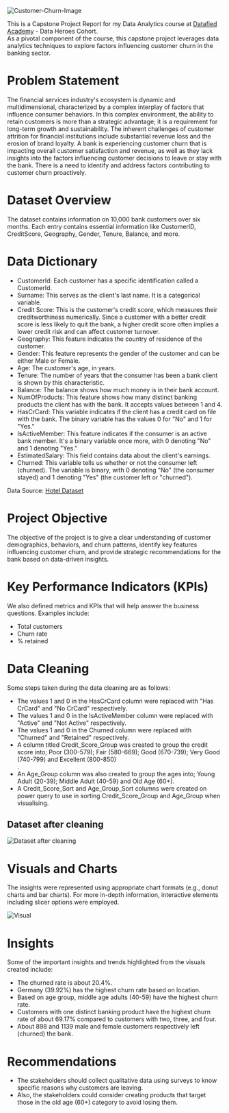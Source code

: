![Customer-Churn-Image](https://github.com/Onorable-e/Customer-churn-analysis/assets/139487541/5e174b4e-b5e3-4c54-a3e1-bcaa3ccba787)

This is a Capstone Project Report for my Data Analytics course at [Datafied Academy](https://github.com/Datafyde) - Data Heroes Cohort. <br>
As a pivotal component of the course, this capstone project leverages data analytics techniques to explore factors influencing customer churn in the banking sector.

# Problem Statement 
The financial services industry's ecosystem is dynamic and multidimensional, characterized by a complex interplay of factors that influence consumer behaviors. In this complex environment, the ability to retain customers is more than a strategic advantage; it is a requirement for long-term growth and sustainability. The inherent challenges of customer attrition for financial institutions include substantial revenue loss and the erosion of brand loyalty. 
A bank is experiencing customer churn that is impacting overall customer satisfaction and revenue, as well as they lack insights into the factors influencing customer decisions to leave or stay with the bank. There is a need to identify and address factors contributing to customer churn proactively.

# Dataset Overview
The dataset contains information on 10,000 bank customers over six months. Each entry contains essential information like CustomerID, CreditScore, Geography, Gender, Tenure, Balance, and more.

# Data Dictionary
- CustomerId: Each customer has a specific identification called a CustomerId.
- Surname: This serves as the client's last name. It is a categorical variable.
- Credit Score: This is the customer's credit score, which measures their creditworthiness numerically. Since a customer with a better credit score is less likely to quit the bank, a higher credit score often implies a lower credit risk and can affect customer turnover.
- Geography: This feature indicates the country of residence of the customer.
- Gender: This feature represents the gender of the customer and can be either Male or Female.
- Age: The customer's age, in years.
- Tenure: The number of years that the consumer has been a bank client is shown by this characteristic.
- Balance: The balance shows how much money is in their bank account.
- NumOfProducts: This feature shows how many distinct banking products the client has with the bank. It accepts values between 1 and 4.
- HasCrCard: This variable indicates if the client has a credit card on file with the bank. The binary variable has the values 0 for "No" and 1 for "Yes."
- IsActiveMember: This feature indicates if the consumer is an active bank member. It's a binary variable once more, with 0 denoting "No" and 1 denoting "Yes."
- EstimatedSalary: This field contains data about the client's earnings.
- Churned: This variable tells us whether or not the consumer left (churned). The variable is binary, with 0 denoting "No" (the consumer stayed) and 1 denoting "Yes" (the customer left or "churned"). 

Data Source: [Hotel Dataset](https://www.kaggle.com/code/kmalit/bank-customer-churn-prediction/data)

# Project Objective 
The objective of the project is to give a clear understanding of customer demographics, behaviors, and churn patterns, identify key features influencing customer churn, and provide strategic recommendations for the bank based on data-driven insights.

# Key Performance Indicators (KPIs)
We also defined metrics and KPIs that will help answer the business questions. Examples include: <br>
- Total customers <br>
- Churn rate <br>
- % retained

# Data Cleaning 
Some steps taken during the data cleaning are as follows:
- The values 1 and 0 in the HasCrCard column were replaced with "Has CrCard" and "No CrCard" respectively. <br>
- The values 1 and 0 in the IsActiveMember column were replaced with "Active" and "Not Active" respectively. <br>
- The values 1 and 0 in the Churned column were replaced with "Churned" and "Retained" respectively. <br>
- A column titled Credit_Score_Group was created to group the credit score into; Poor (300-579); Fair (580-669); Good (670-739); Very Good (740-799) and Excellent (800-850) <br>.
- An Age_Group column was also created to group the ages into; Young Adult (20-39); Middle Adult (40-59) and Old Age (60+). <br>
- A Credit_Score_Sort and Age_Group_Sort columns were created on power query to use in sorting Credit_Score_Group and Age_Group when visualising. 

## Dataset after cleaning
![Dataset after cleaning](https://github.com/Onorable-e/Customer-churn-analysis/assets/139487541/6cc9de39-a65f-4b22-81df-3575bc4b6f3d)

# Visuals and Charts
The insights were represented using appropriate chart formats (e.g., donut charts and bar charts). For more in-depth information, interactive elements including slicer options were employed.

![Visual](https://github.com/Onorable-e/Customer-churn-analysis/assets/139487541/48169d6f-964b-4a60-9e23-61570ca52256)

# Insights
Some of the important insights and trends highlighted from the visuals created include:
- The churned rate is about 20.4%.
- Germany (39.92%) has the highest churn rate based on location. 
- Based on age group, middle age adults (40-59) have the highest churn rate.
- Customers with one distinct banking product have the highest churn rate of about 69.17% compared to customers with two, three, and four.
- About 898 and 1139 male and female customers respectively left (churned) the bank. 

# Recommendations
- The stakeholders should collect qualitative data using surveys to know specific reasons why customers are leaving.
- Also, the stakeholders could consider creating products that target those in the old age (60+) category to avoid losing them.

